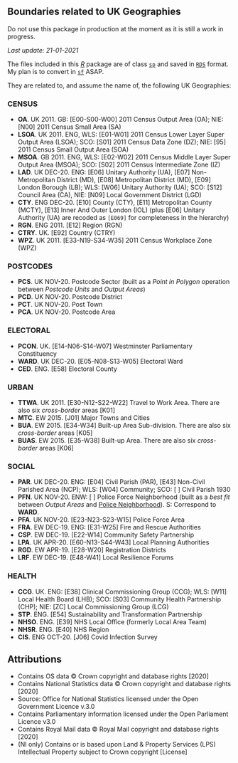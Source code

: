 ## Boundaries related to UK Geographies

Do not use this package in production at the moment as it is still a work in progress.

*Last update: 21-01-2021*

The files included in this [*R*](https://cran.r-project.org/) package are of class [`sp`](https://cran.r-project.org/package=sp) and saved in [`RDS`](https://rstudio-education.github.io/hopr/dataio.html#r-files) format. My plan is to convert in [`sf`](https://cran.r-project.org/package=sf) ASAP.

They are related to, and assume the name of, the following UK Geographies:

### CENSUS
   - **OA**.   UK 2011.  GB: [E00-S00-W00] 2011 Census Output Area (OA); NIE: [N00] 2011 Census Small Area (SA)
   - **LSOA**. UK 2011.  ENG, WLS: [E01-W01] 2011 Census Lower Layer Super Output Area (LSOA); SCO: [S01] 2011 Census Data Zone (DZ); NIE: [95] 2011 Census Small Output Area (SOA)
   - **MSOA**. GB 2011.  ENG, WLS: [E02-W02] 2011 Census Middle Layer Super Output Area (MSOA); SCO: [S02] 2011 Census Intermediate Zone (IZ)
   - **LAD**.  UK DEC-20.  ENG: [E06] Unitary Authority (UA), [E07] Non-Metropolitan District (MD), [E08] Metropolitan District (MD), [E09] London Borough (LB); WLS: [W06] Unitary Authority (UA); SCO: [S12] Council Area (CA), NIE: [N09] Local Government District (LGD)
   - **CTY**.  ENG DEC-20. [E10] County (CTY), [E11] Metropolitan County (MCTY), [E13] Inner And Outer London (IOL) (plus [E06] Unitary Authority (UA) are recoded as `[E069]` for completeness in the hierarchy)
   - **RGN**.  ENG 2011. [E12] Region (RGN)
   - **CTRY**. UK.  [E92] Country (CTRY)
   - **WPZ**.  UK 2011.  [E33-N19-S34-W35] 2011 Census Workplace Zone (WPZ)
   
### POSTCODES 
   - **PCS**. UK NOV-20. Postcode Sector (built as a *Point in Polygon* operation between *Postcode Units* and *Output Areas*)
   - **PCD**. UK NOV-20. Postcode District
   - **PCT**. UK NOV-20. Post Town
   - **PCA**. UK NOV-20. Postcode Area
   
### ELECTORAL
   - **PCON**. UK.  [E14-N06-S14-W07] Westminster Parliamentary Constituency
   - **WARD**. UK DEC-20.  [E05-N08-S13-W05] Electoral Ward
   - **CED**.  ENG. [E58] Electoral County
   
### URBAN
   - **TTWA**. UK 2011. [E30-N12-S22-W22] Travel to Work Area. There are also six *cross-border* areas [K01]
   - **MTC**.  EW 2015. [J01] Major Towns and Cities
   - **BUA**.  EW 2015. [E34-W34] Built-up Area Sub-division. There are also six *cross-border* areas [K05]
   - **BUAS**. EW 2015. [E35-W38] Built-up Area. There are also six *cross-border* areas [K06]
   
### SOCIAL
   - **PAR**. UK DEC-20. ENG: [E04] Civil Parish (PAR), [E43] Non-Civil Parished Area (NCP); WLS: [W04] Community; SCO: [ ] Civil Parish 1930
   - **PFN**. UK NOV-20. ENW: [ ] Police Force Neighborhood (built as a *best fit* between *Output Areas* and [Police Neighborhood](https://data.police.uk/data/boundaries/)). S: Correspond to **WARD**.
   - **PFA**. UK NOV-20. [E23-N23-S23-W15] Police Force Area
   - **FRA**. EW DEC-19. ENG: [E31-W25] Fire and Rescue Authorities
   - **CSP**. EW DEC-19. [E22-W14] Community Safety Partnership
   - **LPA**. UK APR-20. [E60-N13-S44-W43] Local Planning Authorities
   - **RGD**. EW APR-19. [E28-W20] Registration Districts
   - **LRF**. EW DEC-19. [E48-W41] Local Resilience Forums
 
### HEALTH
   - **CCG**.  UK.  ENG: [E38] Clinical Commissioning Group (CCG); WLS: [W11] Local Health Board (LHB); SCO: [S03] Community Health Partnership (CHP); NIE: [ZC] Local Commissioning Group (LCG) 
   - **STP**.  ENG. [E54] Sustainability and Transformation Partnership
   - **NHSO**. ENG. [E39] NHS Local Office (formerly Local Area Team)
   - **NHSR**. ENG. [E40] NHS Region
   - **CIS**.  ENG OCT-20. [J06] Covid Infection Survey
   
 
## Attributions

 - Contains OS data © Crown copyright and database rights [2020]
 - Contains National Statistics data © Crown copyright and database rights [2020]
 - Source: Office for National Statistics licensed under the Open Government Licence v.3.0
 - Contains Parliamentary information licensed under the Open Parliament Licence v3.0
 - Contains Royal Mail data © Royal Mail copyright and database rights [2020]
 - (NI only) Contains or is based upon Land & Property Services (LPS) Intellectual Property subject to Crown copyright [License]
 
